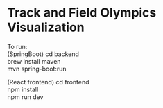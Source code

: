 # Track and Field Olympics Visualization  

To run:  
(SpringBoot)
cd backend  
brew install maven  
mvn spring-boot:run  

(React frontend)
cd frontend  
npm install  
npm run dev  

